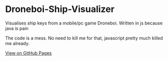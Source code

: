 # Droneboi-Ship-Visualizer
Visualises ship keys from a mobile/pc game Droneboi. Written in js because java is pain

The code is a mess. No need to kill me for that, javascript pretty much killed me already.

[View on GitHub Pages](https://mhemotexhuk.github.io/Droneboi-Ship-Visualizer/)

